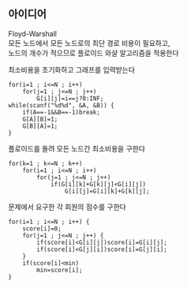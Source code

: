 ## 아이디어
Floyd-Warshall  
모든 노드에서 모든 노드로의 최단 경로 비용이 필요하고,  
노드의 개수가 적으므로 플로이드 와샬 알고리즘을 적용한다  
  
최소비용을 초기화하고 그래프를 입력받는다
```
for(i=1 ; i<=N ; i++)
	for(j=1 ; j<=N ; j++)
		G[i][j]=i==j?0:INF;
while(scanf("%d%d", &A, &B)) {
	if(A==-1&&B==-1)break;
	G[A][B]=1;
	G[B][A]=1;
}
```
플로이드를 돌려 모든 노드간 최소비용을 구한다
```
for(k=1 ; k<=N ; k++)
	for(i=1 ; i<=N ; i++)
		for(j=1 ; j<=N ; j++)
			if(G[i][k]+G[k][j]<G[i][j])
				G[i][j]=G[i][k]+G[k][j];
```
문제에서 요구한 각 회원의 점수를 구한다
```
for(i=1 ; i<=N ; i++) {
	score[i]=0;
	for(j=1 ; j<=N ; j++) {
		if(score[i]<G[i][j])score[i]=G[i][j];
		if(score[i]<G[j][i])score[i]=G[j][i];
	}
	if(score[i]<min)
		min=score[i];
}
```
